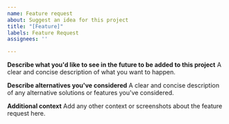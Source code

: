 ```yaml
---
name: Feature request
about: Suggest an idea for this project
title: "[Feature]"
labels: Feature Request
assignees: ''

---
```


**Describe what you'd like to see in the future to be added to this project**
A clear and concise description of what you want to happen.

**Describe alternatives you've considered**
A clear and concise description of any alternative solutions or features you've considered.

**Additional context**
Add any other context or screenshots about the feature request here.
